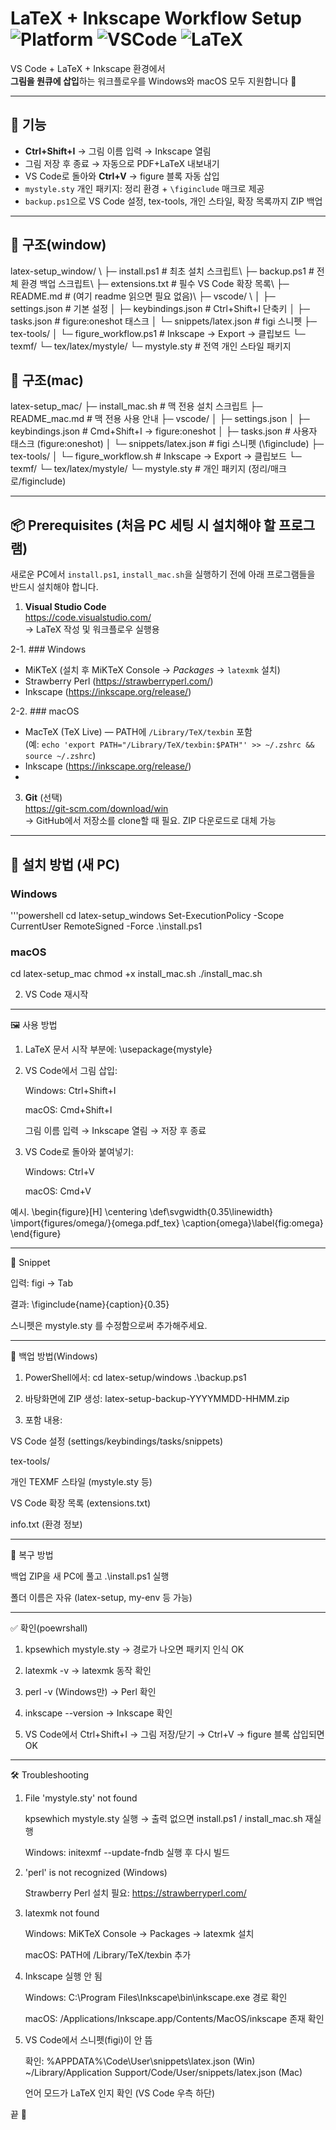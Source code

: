 # LaTeX + Inkscape Workflow Setup ![Platform](https://img.shields.io/badge/platform-Windows%20%7C%20macOS-blue) ![VSCode](https://img.shields.io/badge/editor-VS%20Code-orange) ![LaTeX](https://img.shields.io/badge/latex-amsmath%2Famsthm-green)

VS Code + LaTeX + Inkscape 환경에서  
**그림을 원큐에 삽입**하는 워크플로우를 Windows와 macOS 모두 지원합니다 🚀

---

## 📌 기능
- **Ctrl+Shift+I** → 그림 이름 입력 → Inkscape 열림  
- 그림 저장 후 종료 → 자동으로 PDF+LaTeX 내보내기  
- VS Code로 돌아와 **Ctrl+V** → figure 블록 자동 삽입  
- `mystyle.sty` 개인 패키지: 정리 환경 + `\figinclude` 매크로 제공  
- `backup.ps1`으로 VS Code 설정, tex-tools, 개인 스타일, 확장 목록까지 ZIP 백업  

---

## 📂 구조(window)
latex-setup_window/ \\
├─ install.ps1                     # 최초 설치 스크립트\\
├─ backup.ps1                      # 전체 환경 백업 스크립트\\
├─ extensions.txt                  # 필수 VS Code 확장 목록\\
├─ README.md                       # (여기 readme 읽으면 필요 없음)\\
├─ vscode/ \\
│ ├─ settings.json                 # 기본 설정
│ ├─ keybindings.json              # Ctrl+Shift+I 단축키
│ ├─ tasks.json                    # figure:oneshot 태스크
│ └─ snippets/latex.json           # figi 스니펫
├─ tex-tools/
│ └─ figure_workflow.ps1           # Inkscape → Export → 클립보드
└─ texmf/
   └─ tex/latex/mystyle/
      └─ mystyle.sty               # 전역 개인 스타일 패키지

## 📂 구조(mac)
latex-setup_mac/
├─ install_mac.sh                  # 맥 전용 설치 스크립트
├─ README_mac.md                   # 맥 전용 사용 안내
├─ vscode/
│  ├─ settings.json
│  ├─ keybindings.json             # Cmd+Shift+I → figure:oneshot
│  ├─ tasks.json                   # 사용자 태스크 (figure:oneshot)
│  └─ snippets/latex.json          # figi 스니펫 (\figinclude)
├─ tex-tools/
│  └─ figure_workflow.sh           # Inkscape → Export → 클립보드
└─ texmf/
   └─ tex/latex/mystyle/
      └─ mystyle.sty               # 개인 패키지 (정리/매크로/figinclude)

---

## 📦 Prerequisites (처음 PC 세팅 시 설치해야 할 프로그램)

새로운 PC에서 `install.ps1`, `install_mac.sh`을 실행하기 전에 아래 프로그램들을 반드시 설치해야 합니다.

1. **Visual Studio Code**  
   https://code.visualstudio.com/  
   → LaTeX 작성 및 워크플로우 실행용

2-1. ### Windows
- MiKTeX (설치 후 MiKTeX Console → *Packages* → `latexmk` 설치)
- Strawberry Perl (https://strawberryperl.com/)
- Inkscape (https://inkscape.org/release/)

2-2. ### macOS
- MacTeX (TeX Live) — PATH에 `/Library/TeX/texbin` 포함  
  (예: `echo 'export PATH="/Library/TeX/texbin:$PATH"' >> ~/.zshrc && source ~/.zshrc`)
- Inkscape (https://inkscape.org/release/)
- 
3. **Git** (선택)  
   https://git-scm.com/download/win  
   → GitHub에서 저장소를 clone할 때 필요. ZIP 다운로드로 대체 가능

---

## 🚀 설치 방법 (새 PC)

### Windows
'''powershell
cd latex-setup_windows
Set-ExecutionPolicy -Scope CurrentUser RemoteSigned -Force
.\install.ps1

### macOS
cd latex-setup_mac
chmod +x install_mac.sh
./install_mac.sh

2. VS Code 재시작

---

🖼️ 사용 방법

1. LaTeX 문서 시작 부분에:
   \usepackage{mystyle}

2. VS Code에서 그림 삽입:

   Windows: Ctrl+Shift+I
   
   macOS: Cmd+Shift+I
   
   그림 이름 입력 → Inkscape 열림 → 저장 후 종료
   
3. VS Code로 돌아와 붙여넣기:
   
   Windows: Ctrl+V
   
   macOS: Cmd+V

  예시.
  \begin{figure}[H]
  \centering
  \def\svgwidth{0.35\linewidth}
  \import{figures/omega/}{omega.pdf_tex}
  \caption{omega}\label{fig:omega}
  \end{figure}

---

🔑 Snippet

   입력: figi → Tab
   
   결과: \figinclude{name}{caption}{0.35}
    
   스니펫은 mystyle.sty 를 수정함으로써 추가해주세요.

---

💾 백업 방법(Windows)

1. PowerShell에서:
   cd latex-setup/windows
  .\backup.ps1

3. 바탕화면에 ZIP 생성: 
  latex-setup-backup-YYYYMMDD-HHMM.zip

4. 포함 내용:

  VS Code 설정 (settings/keybindings/tasks/snippets)
  
  tex-tools/
  
  개인 TEXMF 스타일 (mystyle.sty 등)
  
  VS Code 확장 목록 (extensions.txt)
  
  info.txt (환경 정보)

---

🔄 복구 방법

백업 ZIP을 새 PC에 풀고 .\install.ps1 실행

폴더 이름은 자유 (latex-setup, my-env 등 가능)

---

✅ 확인(poewrshall)

1. kpsewhich mystyle.sty → 경로가 나오면 패키지 인식 OK

2. latexmk -v → latexmk 동작 확인

3. perl -v (Windows만) → Perl 확인

4. inkscape --version → Inkscape 확인

5. VS Code에서 Ctrl+Shift+I → 그림 저장/닫기 → Ctrl+V → figure 블록 삽입되면 OK

---

🛠️ Troubleshooting

1. File 'mystyle.sty' not found
   
   kpsewhich mystyle.sty 실행 → 출력 없으면 install.ps1 / install_mac.sh 재실행
   
   Windows: initexmf --update-fndb 실행 후 다시 빌드

2. 'perl' is not recognized (Windows)
   
   Strawberry Perl 설치 필요: https://strawberryperl.com/
   
3. latexmk not found
   
   Windows: MiKTeX Console → Packages → latexmk 설치
   
   macOS: PATH에 /Library/TeX/texbin 추가
   
4. Inkscape 실행 안 됨
   
   Windows: C:\Program Files\Inkscape\bin\inkscape.exe 경로 확인
   
   macOS: /Applications/Inkscape.app/Contents/MacOS/inkscape 존재 확인
   
5. VS Code에서 스니펫(figi)이 안 뜸
   
   확인: %APPDATA%\Code\User\snippets\latex.json (Win)
   ~/Library/Application Support/Code/User/snippets/latex.json (Mac)

   언어 모드가 LaTeX 인지 확인 (VS Code 우측 하단)

끝 🎉
